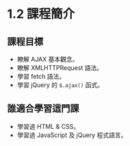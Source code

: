 # 1.2 課程簡介

## 課程目標

* 瞭解 AJAX 基本觀念。
* 瞭解 XMLHTTPRequest 語法。
* 學習 fetch 語法。
* 學習 jQuery 的 `$.ajax()` 函式。



## 誰適合學習這門課

* 學習過 HTML & CSS。
* 學習過 JavaScript 及 jQuery 程式語言。

